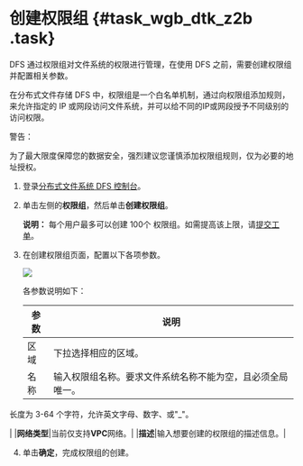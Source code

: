 # 创建权限组 {#task_wgb_dtk_z2b .task}

DFS 通过权限组对文件系统的权限进行管理，在使用 DFS 之前，需要创建权限组并配置相关参数。

在分布式文件存储 DFS 中，权限组是一个白名单机制，通过向权限组添加规则，来允许指定的 IP 或网段访问文件系统，并可以给不同的IP或网段授予不同级别的访问权限。

警告：

为了最大限度保障您的数据安全，强烈建议您谨慎添加权限组规则，仅为必要的地址授权。

1.  登录[分布式文件系统 DFS 控制台](https://dfs.console.aliyun.com)。 
2.  单击左侧的**权限组**，然后单击**创建权限组**。 

    **说明：** 每个用户最多可以创建 100个 权限组。如需提高该上限，请[提交工单](https://selfservice.console.aliyun.com/ticket/createIndex)。

3.  在创建权限组页面，配置以下各项参数。 

    ![](http://static-aliyun-doc.oss-cn-hangzhou.aliyuncs.com/assets/img/19049/154475345133330_zh-CN.png)

    各参数说明如下：

    |参数|说明|
    |--|--|
    |区域|下拉选择相应的区域。|
    |名称|输入权限组名称。要求文件系统名称不能为空，且必须全局唯一。

长度为 3-64 个字符，允许英文字母、数字、或"\_"。

|
    |**网络类型**|当前仅支持**VPC**网络。|
    |**描述**|输入想要创建的权限组的描述信息。|

4.   单击**确定**，完成权限组的创建。 

